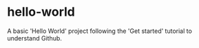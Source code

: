 # hello-world
A basic 'Hello World' project following the 'Get started' tutorial to understand Github.

